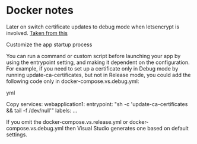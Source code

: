 # Docker notes

Later on switch certificate updates to debug mode when letsencrypt is involved.
[Taken from this](https://docs.microsoft.com/en-us/visualstudio/containers/docker-compose-properties?view=vs-2019#customize-the-app-startup-process)

Customize the app startup process

You can run a command or custom script before launching your app by using the entrypoint setting, and making it dependent on the configuration. For example, if you need to set up a certificate only in Debug mode by running update-ca-certificates, but not in Release mode, you could add the following code only in docker-compose.vs.debug.yml:

yml

Copy
services:
  webapplication1:
    entrypoint: "sh -c 'update-ca-certificates && tail -f /dev/null'"
    labels:
      ...

If you omit the docker-compose.vs.release.yml or docker-compose.vs.debug.yml then Visual Studio generates one based on default settings.

